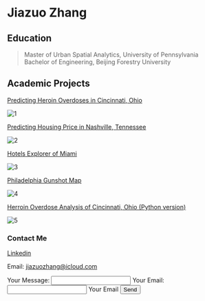 # Jiazuo Zhang

## Education                                                                                                                                                                           
>Master of Urban Spatial Analytics, University of Pennsylvania  
>Bachelor of Engineering, Beijing Forestry University  
            

## Academic Projects

[Predicting Heroin Overdoses in Cincinnati, Ohio](https://toadha.github.io/Project2_ver3)

![1](https://toadha.github.io/1.png)

[Predicting Housing Price in Nashville, Tennessee](https://toadha.github.io/Midterm_MUSA507_Sagari%26Jiazuo)

![2](https://toadha.github.io/2.png)

[Hotels Explorer of Miami](https://toadha.github.io/cpln692-week7-midterm/assignment/index.html)

![3](https://toadha.github.io/3.png)

[Philadelphia Gunshot Map](https://toadha.github.io/692_final/index.html)

![4](https://toadha.github.io/4.png)

[Herroin Overdose Analysis of Cincinnati, Ohio (Python version)](https://toadha.github.io/620final.html)

![5](https://toadha.github.io/5.png)

### Contact Me

[Linkedin](https://www.linkedin.com/in/jiazuozhang)

Email: jiazuozhang@icloud.com

<form action="https://formspree.io/xdowdkkl" method="POST">
  Your Message: <input type="text" name="message"> 
  Your Email: <input type="email" name="_replyto"> Your Email
  <input type="submit" value="Send">
</form>
